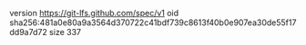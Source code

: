 version https://git-lfs.github.com/spec/v1
oid sha256:481a0e80a9a3564d370722c41bdf739c8613f40b0e907ea30de55f17dd9a7d72
size 337

